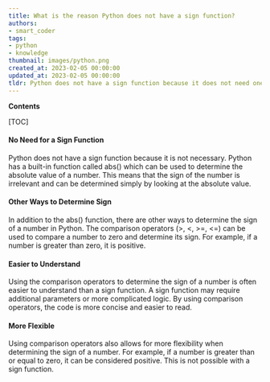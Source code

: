 ```yaml
---
title: What is the reason Python does not have a sign function?
authors:
- smart_coder
tags:
- python
- knowledge
thumbnail: images/python.png
created_at: 2023-02-05 00:00:00
updated_at: 2023-02-05 00:00:00
tldr: Python does not have a sign function because it does not need one, as the same result can be achieved using the built-in abs() function.
---
```


**Contents**

[TOC]

#### No Need for a Sign Function
Python does not have a sign function because it is not necessary. Python has a built-in function called abs() which can be used to determine the absolute value of a number. This means that the sign of the number is irrelevant and can be determined simply by looking at the absolute value.

#### Other Ways to Determine Sign
In addition to the abs() function, there are other ways to determine the sign of a number in Python. The comparison operators (>, <, >=, <=) can be used to compare a number to zero and determine its sign. For example, if a number is greater than zero, it is positive.

#### Easier to Understand
Using the comparison operators to determine the sign of a number is often easier to understand than a sign function. A sign function may require additional parameters or more complicated logic. By using comparison operators, the code is more concise and easier to read.

#### More Flexible
Using comparison operators also allows for more flexibility when determining the sign of a number. For example, if a number is greater than or equal to zero, it can be considered positive. This is not possible with a sign function.
